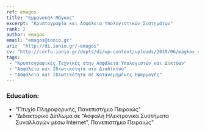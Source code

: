 ```yaml
---
ref: emagos
title: "Εμμανουήλ Μάγκος"
excerpt: "Κρυπτογραφία και Ασφάλεια Υπολογιστικών Συστημάτων"
rank: 2
author: emagos
email: "emagos@ionio.gr"
uri:  "http://di.ionio.gr/~emagos"
cv: "http://corfu.ionio.gr/depts/di/wp-content/uploads/2010/06/magkos_cv_gr_2014.pdf"
tags:
 - "Κρυπτογραφικές Τεχνικές στην Ασφάλεια Υπολογιστών και Δικτύων"
 - "Ασφάλεια και Ιδιωτικότητα στο Διαδίκτυο"
 - "Ασφάλεια και Ιδιωτικότητα σε Κατανεμημένες Εφαρμογές"
---
```


### Education:
  - "Πτυχίο Πληροφορικής, Πανεπιστήμιο Πειραιώς"
  - "Διδακτορικό Δίπλωμα σε “Ασφαλή Ηλεκτρονικά Συστήματα Συναλλαγών μέσω Internet”, Πανεπιστήμιο Πειραιώς"
